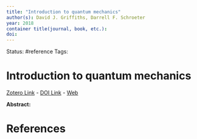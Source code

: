 ```yaml
---
title: "Introduction to quantum mechanics"
author(s): David J. Griffiths, Darrell F. Schroeter
year: 2018
container title(journal, book, etc.): 
doi: 
---
```

Status: #reference
Tags:
# Introduction to quantum mechanics
[Zotero Link](zotero://select/items/@Griffiths.Schroeter2018_IntroductionQuantumMechanicsa) - [DOI Link](https://doi.org/) - [Web]()

**Abstract:** 

# References

